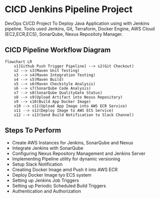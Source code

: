 # CICD Jenkins Pipeline Project 


DevOps CI/CD Project To Deploy Java Application using with Jenkins pipeline. Tools used Jenkins, Git, Terraform, Docker Engine, AWS Cloud (EC2,ECR,ECS), SonarQube, Nexus Repositoty Manager. 

## CICD Pipeline Workflow Diagram 


```mermaid   
flowchart LR
    s1[Github Push Trigger Pipeline] --> s2(Git Checkout)
    s2 --> s3(Maven Unit Testing)
    s3 --> s4(Maven Integration Testing)   
    s4 --> s5(Maven Build) 
    s5 --> s6(Maven Checkstyle Analysis)
    s6 --> s7(SonarQube Code Analysis)
    s7 --> s8(SonarQube QualityGate Status)
    s8 --> s9(Upload Artifact into Nexus Repository)
    s9 --> s10(Build App Docker Image)
    s10 --> s11(Upload App Image into AWS ECR Service)
    s11 --> s12(Deploy Image to AWS ECS Service)
    s12 --> s13(Send Build Notification to Slack Channel)
```  

## Steps To Perform  

* Create AWS Instances for Jenkins, SonarQube and Nexus  
* Integrate Jenkins with SonarQube  
* Configuring  Nexus Repository Management and Jenkins Server
* Implementing Pipeline utility for dynamic versioning   
* Setup Slack Notification      
* Creatiing Docker Image amd Push it into AWS ECR     
* Deploy Docker Image tyo ECS system     
* Setting up Jenkins Job Triggers    
* Setting up Periodic Scheduled Build Triggers    
* Authentication and Authorization        
